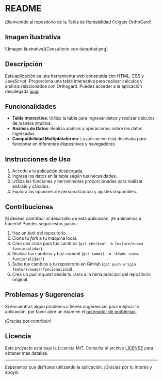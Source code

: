 # README

¡Bienvenido al repositorio de la Tabla de Rentabilidad Colgate OrthoGard!

## Imagen ilustrativa
![Imagen ilustrativa](Consultorio con duraphat.png)

## Descripción

Esta aplicación es una herramienta web construida con HTML, CSS y JavaScript. Proporciona una tabla interactiva para realizar cálculos y análisis relacionados con Orthogard. Puedes acceder a la aplicación desplegada [aquí](https://tablaorthogardcol.kagencia.com/).

## Funcionalidades

- **Tabla Interactiva**: Utiliza la tabla para ingresar datos y realizar cálculos de manera intuitiva.
- **Análisis de Datos**: Realiza análisis y operaciones sobre los datos ingresados.
- **Compatibilidad Multiplataforma**: La aplicación está diseñada para funcionar en diferentes dispositivos y navegadores.

## Instrucciones de Uso

1. Accede a la [aplicación desplegada](https://tablaorthogardcol.kagencia.com/).
2. Ingresa los datos en la tabla según tus necesidades.
3. Utiliza las funciones y herramientas proporcionadas para realizar análisis y cálculos.
4. Explora las opciones de personalización y ajustes disponibles.

## Contribuciones

Si deseas contribuir al desarrollo de esta aplicación, ¡te animamos a hacerlo! Puedes seguir estos pasos:

1. Haz un *fork* del repositorio.
2. Clona tu *fork* a tu máquina local.
3. Crea una rama para tus cambios (`git checkout -b feature/nueva-funcionalidad`).
4. Realiza tus cambios y haz *commit* (`git commit -m 'Añade nueva funcionalidad'`).
5. Sube tus cambios a tu repositorio en GitHub (`git push origin feature/nueva-funcionalidad`).
6. Crea un *pull request* desde tu rama a la rama principal del repositorio original.

## Problemas y Sugerencias

Si encuentras algún problema o tienes sugerencias para mejorar la aplicación, por favor abre un *issue* en el [rastreador de problemas](https://github.com/tuusuario/turepositorio/issues).

¡Gracias por contribuir!

## Licencia

Este proyecto está bajo la Licencia MIT. Consulta el archivo [LICENSE](LICENSE) para obtener más detalles.

---

Esperamos que disfrutes utilizando la aplicación. ¡Gracias por tu interés y apoyo!
